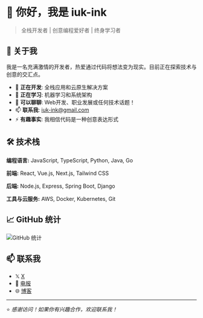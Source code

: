 # 👋 你好，我是 iuk-ink

> 全栈开发者 | 创意编程爱好者 | 终身学习者

## 🚀 关于我

我是一名充满激情的开发者，热爱通过代码将想法变为现实。目前正在探索技术与创意的交汇点。

- 🔭 **正在开发**: 全栈应用和云原生解决方案
- 🌱 **正在学习**: 机器学习和系统架构
- 💬 **可以聊聊**: Web开发、职业发展或任何技术话题！
- 📫 **联系我**: iuk-ink@gmail.com
- ⚡ **有趣事实**: 我相信代码是一种创意表达形式

## 🛠️ 技术栈

**编程语言:** JavaScript, TypeScript, Python, Java, Go

**前端:** React, Vue.js, Next.js, Tailwind CSS

**后端:** Node.js, Express, Spring Boot, Django

**工具与云服务:** AWS, Docker, Kubernetes, Git

## 📈 GitHub 统计

![GitHub 统计](https://github-readme-stats.vercel.app/api?username=iuk-ink&show_icons=true&theme=radical)

## 📫 联系我

- 𝕏 [X](https://x.com/iuk040100)
- 💬 [电报](https://t.me/iuk_ink)
- 🌐 [博客](https://blog.iuk.ink)

---

⭐ *感谢访问！如果你有兴趣合作，欢迎联系我！*